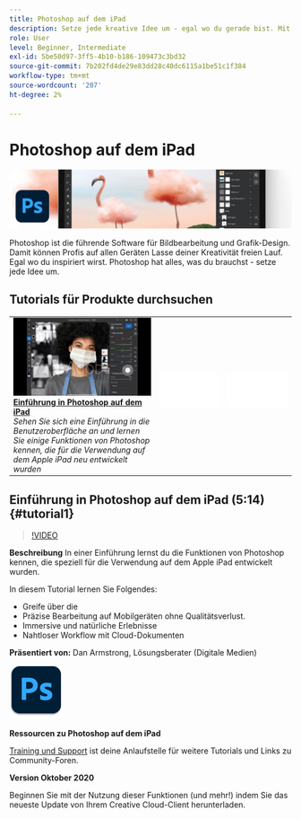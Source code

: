 ```yaml
---
title: Photoshop auf dem iPad
description: Setze jede kreative Idee um - egal wo du gerade bist. Mit Photoshop auf dem iPad
role: User
level: Beginner, Intermediate
exl-id: 5be50d97-3ff5-4b10-b186-109473c3bd32
source-git-commit: 7b202fd4de29e83dd28c40dc6115a1be51c1f384
workflow-type: tm+mt
source-wordcount: '207'
ht-degree: 2%

---
```


# Photoshop auf dem iPad

![Tutorial Hero Image](../assets/PSoniPad.jpg)

Photoshop ist die führende Software für Bildbearbeitung und Grafik-Design. Damit können Profis auf allen Geräten Lasse deiner Kreativität freien Lauf. Egal wo du inspiriert wirst. Photoshop hat alles, was du brauchst - setze jede Idee um.

## Tutorials für Produkte durchsuchen

<table style="table-layout:fixed">
<tr>
 <td>
   <a href="photoshopipad.md#tutorial1">
      <img alt="Einführung in Photoshop auf dem iPad" src="../assets/PSiPad_thumbnail.jpg" />
   </a>
    <div>
   <a href="photoshopipad.md#tutorial1"><strong>Einführung in Photoshop auf dem iPad</strong></a>
    </div>
    <em>Sehen Sie sich eine Einführung in die Benutzeroberfläche an und lernen Sie einige Funktionen von Photoshop kennen, die für die Verwendung auf dem Apple iPad neu entwickelt wurden</em>
    <br>
  </td>
  <td>
    <img alt="Spacer" src="../assets/Whitespacer.png" />
    <div>
    <br>
  </td>
  <td>
    <img alt="Spacer" src="../assets/Whitespacer.png" />
    <div>
    <br>
  </td>
</tr>
</table>

## Einführung in Photoshop auf dem iPad (5:14) {#tutorial1}

>[!VIDEO](https://video.tv.adobe.com/v/326899?hidetitle=true)

**Beschreibung**
In einer Einführung lernst du die Funktionen von Photoshop kennen, die speziell für die Verwendung auf dem Apple iPad entwickelt wurden.

In diesem Tutorial lernen Sie Folgendes:
* Greife über die
* Präzise Bearbeitung auf Mobilgeräten ohne Qualitätsverlust.
* Immersive und natürliche Erlebnisse
* Nahtloser Workflow mit Cloud-Dokumenten

**Präsentiert von:**
Dan Armstrong, Lösungsberater (Digitale Medien)

![Photoshop auf dem iPad](../assets/ps_appicon_96.png)

**Ressourcen zu Photoshop auf dem iPad**

[Training und Support](https://helpx.adobe.com/support/photoshop.html) ist deine Anlaufstelle für weitere Tutorials und Links zu Community-Foren.

**Version Oktober 2020**

Beginnen Sie mit der Nutzung dieser Funktionen (und mehr!) indem Sie das neueste Update von Ihrem Creative Cloud-Client herunterladen.
